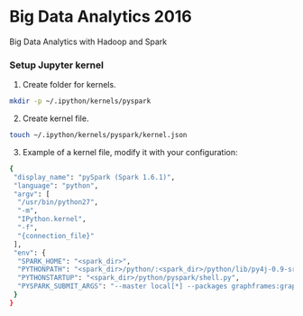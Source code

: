 # Big Data Analytics 2016
Big Data Analytics with Hadoop and Spark


### Setup Jupyter kernel

1. Create folder for kernels.
 ```bash
 mkdir -p ~/.ipython/kernels/pyspark
 ```

2. Create kernel file.
 ```bash
 touch ~/.ipython/kernels/pyspark/kernel.json
 ```

3. Example of a kernel file, modify it with your configuration:
 ```bash
 {
  "display_name": "pySpark (Spark 1.6.1)",
  "language": "python",
  "argv": [
   "/usr/bin/python27",
   "-m",
   "IPython.kernel",
   "-f",
   "{connection_file}"
  ],
  "env": {
   "SPARK_HOME": "<spark_dir>",
   "PYTHONPATH": "<spark_dir>/python/:<spark_dir>/python/lib/py4j-0.9-src.zip",
   "PYTHONSTARTUP": "<spark_dir>/python/pyspark/shell.py",
   "PYSPARK_SUBMIT_ARGS": "--master local[*] --packages graphframes:graphframes:0.1.0-spark1.6,com.databricks:spark-csv_2.10:1.4.0,org.apache.hadoop:hadoop-aws:2.6.0 pyspark-shell"
  }
 }
 ```
